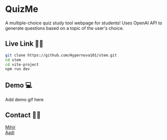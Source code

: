 QuizMe
=======
A multiple-choice quiz study tool webpage for students! Uses OpenAI API to generate questions based on a topic of the user's choice.

## Live Link 🧑‍🎓
```sh
git clone https://github.com/Hypernova101/stem.git
cd stem
cd vite-project
npm run dev
```

## Demo 💻
Add demo gif here

## Contact 👨‍💻
<a href="https://discordapp.com/users/693514463093063780">Mihir</a> <br>
<a href="https://discordapp.com/users/779065933029310474">Aadi</a>